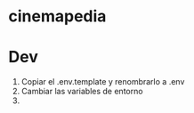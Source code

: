 # cinemapedia

# Dev 

1. Copiar el .env.template y renombrarlo a .env
2. Cambiar las variables de entorno
3. 